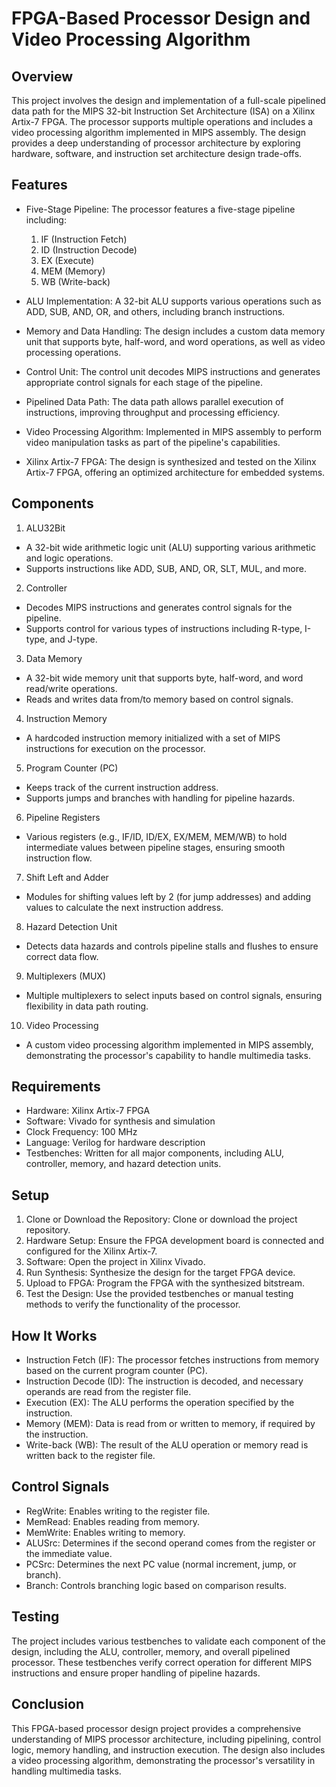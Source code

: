 # FPGA-Based Processor Design and Video Processing Algorithm
## Overview
This project involves the design and implementation of a full-scale pipelined data path for the MIPS 32-bit Instruction Set Architecture (ISA) on a Xilinx Artix-7 FPGA. The processor supports multiple operations and includes a video processing algorithm implemented in MIPS assembly. The design provides a deep understanding of processor architecture by exploring hardware, software, and instruction set architecture design trade-offs.

## Features
- Five-Stage Pipeline: The processor features a five-stage pipeline including:

  1. IF (Instruction Fetch)
  2. ID (Instruction Decode)
  3. EX (Execute)
  4. MEM (Memory)
  5.  WB (Write-back)
    
- ALU Implementation: A 32-bit ALU supports various operations such as ADD, SUB, AND, OR, and others, including branch instructions.

- Memory and Data Handling: The design includes a custom data memory unit that supports byte, half-word, and word operations, as well as video processing operations.

- Control Unit: The control unit decodes MIPS instructions and generates appropriate control signals for each stage of the pipeline.

- Pipelined Data Path: The data path allows parallel execution of instructions, improving throughput and processing efficiency.

- Video Processing Algorithm: Implemented in MIPS assembly to perform video manipulation tasks as part of the pipeline's capabilities.

- Xilinx Artix-7 FPGA: The design is synthesized and tested on the Xilinx Artix-7 FPGA, offering an optimized architecture for embedded systems.

## Components
1. ALU32Bit
  - A 32-bit wide arithmetic logic unit (ALU) supporting various arithmetic and logic operations.
  - Supports instructions like ADD, SUB, AND, OR, SLT, MUL, and more.
2. Controller
  - Decodes MIPS instructions and generates control signals for the pipeline.
  - Supports control for various types of instructions including R-type, I-type, and J-type.
3. Data Memory
  - A 32-bit wide memory unit that supports byte, half-word, and word read/write operations.
  - Reads and writes data from/to memory based on control signals.
4. Instruction Memory
  - A hardcoded instruction memory initialized with a set of MIPS instructions for execution on the processor.
5. Program Counter (PC)
  - Keeps track of the current instruction address.
  - Supports jumps and branches with handling for pipeline hazards.
6. Pipeline Registers
  - Various registers (e.g., IF/ID, ID/EX, EX/MEM, MEM/WB) to hold intermediate values between pipeline stages, ensuring smooth instruction flow.
7. Shift Left and Adder
  - Modules for shifting values left by 2 (for jump addresses) and adding values to calculate the next instruction address.
8. Hazard Detection Unit
  - Detects data hazards and controls pipeline stalls and flushes to ensure correct data flow.
9. Multiplexers (MUX)
  - Multiple multiplexers to select inputs based on control signals, ensuring flexibility in data path routing.
10. Video Processing
  - A custom video processing algorithm implemented in MIPS assembly, demonstrating the processor's capability to handle multimedia tasks.
    
## Requirements
- Hardware: Xilinx Artix-7 FPGA
- Software: Vivado for synthesis and simulation
- Clock Frequency: 100 MHz
- Language: Verilog for hardware description
- Testbenches: Written for all major components, including ALU, controller, memory, and hazard detection units.
  
## Setup
1. Clone or Download the Repository: Clone or download the project repository.
2. Hardware Setup: Ensure the FPGA development board is connected and configured for the Xilinx Artix-7.
3. Software: Open the project in Xilinx Vivado.
4. Run Synthesis: Synthesize the design for the target FPGA device.
5. Upload to FPGA: Program the FPGA with the synthesized bitstream.
6. Test the Design: Use the provided testbenches or manual testing methods to verify the functionality of the processor.
   
## How It Works
- Instruction Fetch (IF): The processor fetches instructions from memory based on the current program counter (PC).
- Instruction Decode (ID): The instruction is decoded, and necessary operands are read from the register file.
- Execution (EX): The ALU performs the operation specified by the instruction.
- Memory (MEM): Data is read from or written to memory, if required by the instruction.
- Write-back (WB): The result of the ALU operation or memory read is written back to the register file.
  
## Control Signals
- RegWrite: Enables writing to the register file.
- MemRead: Enables reading from memory.
- MemWrite: Enables writing to memory.
- ALUSrc: Determines if the second operand comes from the register or the immediate value.
- PCSrc: Determines the next PC value (normal increment, jump, or branch).
- Branch: Controls branching logic based on comparison results.
  
## Testing
The project includes various testbenches to validate each component of the design, including the ALU, controller, memory, and overall pipelined processor. These testbenches verify correct operation for different MIPS instructions and ensure proper handling of pipeline hazards.

## Conclusion
This FPGA-based processor design project provides a comprehensive understanding of MIPS processor architecture, including pipelining, control logic, memory handling, and instruction execution. The design also includes a video processing algorithm, demonstrating the processor's versatility in handling multimedia tasks.
